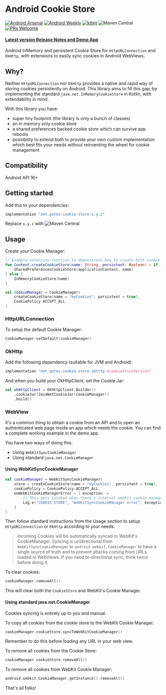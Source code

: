 # Android Cookie Store
[![Android Arsenal](https://img.shields.io/badge/Android%20Arsenal-Android%20Cookie%20Store-green.svg?style=flat)](https://android-arsenal.com/details/1/8000) [![Android Weekly](https://img.shields.io/badge/Android%20Weekly-394-green)](https://androidweekly.net/issues/issue-394) [![ktlint](https://img.shields.io/badge/code%20style-%E2%9D%A4-FF4081.svg)](https://ktlint.github.io/) ![Maven Central](https://img.shields.io/maven-central/v/net.gotev/cookie-store) [![PRs Welcome](https://img.shields.io/badge/PRs-welcome-brightgreen.svg?style=flat-square)](http://makeapullrequest.com)
#### [Latest version Release Notes and Demo App](https://github.com/gotev/android-cookie-store/releases/latest)

Android InMemory and persistent Cookie Store for `HttpURLConnection` and `OkHttp`, with extensions to easily sync cookies in Android WebViews.

## Why?
Neither `HttpURLConnection` nor `OkHttp` provides a native and rapid way of storing cookies persistently on Android. This library aims to fill this gap, by implementing the standard `java.net.InMemoryCookieStore` in Kotlin, with extendability in mind.

With this library you have:
- super tiny footprint (the library is only a bunch of classes)
- an in memory only cookie store
- a shared preferences backed cookie store which can survive app reboots
- possibility to extend both to provide your own custom implementation which best fits your needs without reinventing the wheel for cookie management

## Compatibility
Android API 16+

## Getting started
Add this to your dependencies:

```groovy
implementation "net.gotev:cookie-store:x.y.z"
```
Replace `x.y.z` with ![Maven Central](https://img.shields.io/maven-central/v/net.gotev/cookie-store)

## Usage
Create your Cookie Manager:

```kotlin
// Example extension function to demonstrate how to create both cookie stores
fun Context.createCookieStore(name: String, persistent: Boolean) = if (persistent) {
    SharedPreferencesCookieStore(applicationContext, name)
} else {
    InMemoryCookieStore(name)
}

val cookieManager = CookieManager(
    createCookieStore(name = "myCookies", persistent = true),
    CookiePolicy.ACCEPT_ALL
)
```

### HttpURLConnection
To setup the default Cookie Manager:

```kotlin
CookieManager.setDefault(cookieManager)
```

### OkHttp
Add the following dependency (suitable for JVM and Android):

```groovy
implementation "net.gotev:cookie-store-okhttp:$cookieStoreVersion"
```

And when you build your OkHttpClient, set the Cookie Jar:

```kotlin
val okHttpClient = OkHttpClient.Builder()
    .cookieJar(JavaNetCookieJar(cookieManager))
    .build()
```

### WebView
It's a common thing to obtain a cookie from an API and to open an authenticated web page inside an app which needs the cookie. You can find a complete working example in the demo app.

You have two ways of doing this:
- Using `WebKitSyncCookieManager`
- Using standard `java.net.CookieManager`

#### Using WebKitSyncCookieManager
```kotlin
val cookieManager = WebKitSyncCookieManager(
    store = createCookieStore(name = "myCookies", persistent = true),
    cookiePolicy = CookiePolicy.ACCEPT_ALL,
    onWebKitCookieManagerError = { exception ->
        // This gets invoked when there's internal webkit cookie manager exceptions
        Log.e("COOKIE-STORE", "WebKitSyncCookieManager error", exception)
    }
)
```
Then follow standard instructions from the Usage section to setup `HttpURLConnection` or `OkHttp` according to your needs.

> Incoming Cookies will be automatically synced to WebKit's CookieManager. Syncing is unidirectional from `WebKitSyncCookieManager` to `android.webkit.CookieManager` to have a single source of truth and to prevent attacks coming from URLs loaded in WebViews. If you need bi-directional sync, think twice before doing it.

To clear cookies:

```kotlin
cookieManager.removeAll()
```

This will clear both the `CookieStore` and WebKit's Cookie Manager.

#### Using standard java.net.CookieManager
Cookies syncing is entirely up to you and manual.

To copy all cookies from the cookie store to the WebKit Cookie Manager:
```kotlin
cookieManager.cookieStore.syncToWebKitCookieManager()
```
Remember to do this before loading any URL in your web view.

To remove all cookies from the Cookie Store:
```kotlin
cookieManager.cookieStore.removeAll()
```

To remove all cookies from WebKit Cookie Manager:
```kotlin
android.webkit.CookieManager.getInstance().removeAll()
```

That's all folks!
